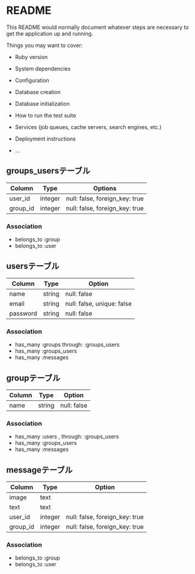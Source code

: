 # README

This README would normally document whatever steps are necessary to get the
application up and running.

Things you may want to cover:

* Ruby version

* System dependencies

* Configuration

* Database creation

* Database initialization

* How to run the test suite

* Services (job queues, cache servers, search engines, etc.)

* Deployment instructions

* ...
## groups_usersテーブル

|Column|Type|Options|
|------|----|-------|
|user_id|integer|null: false, foreign_key: true|
|group_id|integer|null: false, foreign_key: true|

### Association
- belongs_to :group
- belongs_to :user

## usersテーブル

|Column|Type|Option|
|------|----|------|
|name|string|null: false|
|email|string|null: false, unique: false|
|password|string|null: false|

### Association
- has_many :groups through: :groups_users
- has_many :groups_users
- has_many :messages

## groupテーブル

|Column|Type|Option|
|------|----|------|
|name|string|null: false|

### Association
- has_many :users , through: :groups_users
- has_many :groups_users
- has_many :messages

## messageテーブル

|Column|Type|Option|
|------|----|------|
|image|text||
|text|text||
|user_id|integer|null: false, foreign_key: true|
|group_id|integer|null: false, foreign_key: true|

### Association
- belongs_to :group
- belongs_to :user